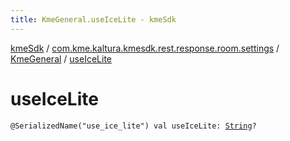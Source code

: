 ```yaml
---
title: KmeGeneral.useIceLite - kmeSdk
---
```


[kmeSdk](../../index.html) / [com.kme.kaltura.kmesdk.rest.response.room.settings](../index.html) / [KmeGeneral](index.html) / [useIceLite](./use-ice-lite.html)

# useIceLite

`@SerializedName("use_ice_lite") val useIceLite: `[`String`](https://kotlinlang.org/api/latest/jvm/stdlib/kotlin/-string/index.html)`?`